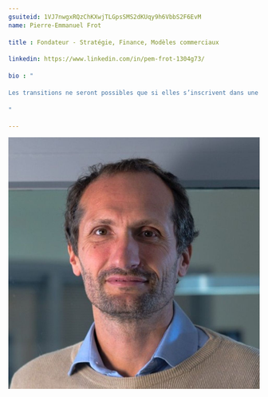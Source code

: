 ```yaml
---
gsuiteid: 1VJ7nwgxRQzChKXwjTLGpsSMS2dKUqy9h6VbbS2F6EvM
name: Pierre-Emmanuel Frot

title : Fondateur - Stratégie, Finance, Modèles commerciaux

linkedin: https://www.linkedin.com/in/pem-frot-1304g73/

bio : "

Les transitions ne seront possibles que si elles s’inscrivent dans une évolution des attentes et comportements des acteurs du marché. J’interviens aussi bien sur la structuration et mise en œuvre d’un plan stratégique, que sur les besoins en financement, les analyses de marché ou les modèles commerciaux.

"

---
```


![](images/image1.png)

